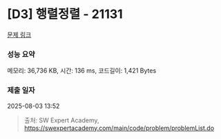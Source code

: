 # [D3] 행렬정렬 - 21131 

[문제 링크](https://swexpertacademy.com/main/code/problem/problemDetail.do?contestProbId=AZCQ28pKbaQDFAUC) 

### 성능 요약

메모리: 36,736 KB, 시간: 136 ms, 코드길이: 1,421 Bytes

### 제출 일자

2025-08-03 13:52



> 출처: SW Expert Academy, https://swexpertacademy.com/main/code/problem/problemList.do